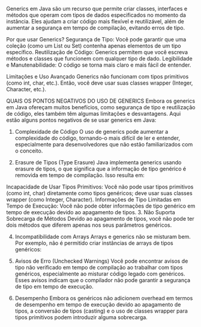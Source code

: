 Generics em Java são um recurso que permite criar classes, interfaces e métodos que operam com tipos de dados especificados no momento da instância.
Eles ajudam a criar código mais flexível e reutilizável, além de aumentar a segurança em tempo de compilação, evitando erros de tipo.

Por que usar Generics?
Segurança de Tipo: Você pode garantir que uma coleção (como um List ou Set) contenha apenas elementos de um tipo específico.
Reutilização de Código: Generics permitem que você escreva métodos e classes que funcionem com qualquer tipo de dado.
Legibilidade e Manutenabilidade: O código se torna mais claro e mais fácil de entender.

Limitações e Uso Avançado
Generics não funcionam com tipos primitivos (como int, char, etc.). Então, você deve usar suas classes wrapper (Integer, Character, etc.).

QUAIS OS PONTOS NEGATIVOS DO USO DE GENERICS
Embora os generics em Java ofereçam muitos benefícios, como segurança de tipo e reutilização de código, eles também têm algumas limitações e desvantagens. Aqui estão alguns pontos negativos de se usar generics em Java:

1. Complexidade de Código
O uso de generics pode aumentar a complexidade do código, tornando-o mais difícil de ler e entender, especialmente para desenvolvedores que não estão familiarizados com o conceito.

2. Erasure de Tipos (Type Erasure)
Java implementa generics usando erasure de tipos, o que significa que a informação de tipo genérico é removida em tempo de compilação. Isso resulta em:

Incapacidade de Usar Tipos Primitivos: Você não pode usar tipos primitivos (como int, char) diretamente como tipos genéricos; deve usar suas classes wrapper (como Integer, Character).
Informações de Tipo Limitadas em Tempo de Execução: Você não pode obter informações de tipo genérico em tempo de execução devido ao apagamento de tipos.
3. Não Suporta Sobrecarga de Métodos
Devido ao apagamento de tipos, você não pode ter dois métodos que diferem apenas nos seus parâmetros genéricos.

4. Incompatibilidade com Arrays
Arrays e generics não se misturam bem. Por exemplo, não é permitido criar instâncias de arrays de tipos genéricos:

5. Avisos de Erro (Unchecked Warnings)
Você pode encontrar avisos de tipo não verificado em tempo de compilação ao trabalhar com tipos genéricos, especialmente ao misturar código legado com genéricos. Esses avisos indicam que o compilador não pode garantir a segurança de tipo em tempo de execução.

6. Desempenho
Embora os genéricos não adicionem overhead em termos de desempenho em tempo de execução devido ao apagamento de tipos, a conversão de tipos (casting) e o uso de classes wrapper para tipos primitivos podem introduzir alguma sobrecarga.

